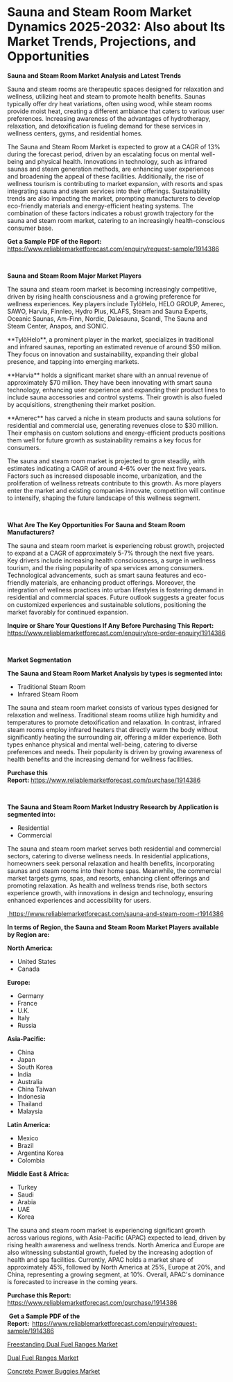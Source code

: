 <p><h1>Sauna and Steam Room Market Dynamics 2025-2032: Also about Its Market Trends, Projections, and Opportunities</h1></p><p><strong>Sauna and Steam Room Market Analysis and Latest Trends</strong></p>
<p><p>Sauna and steam rooms are therapeutic spaces designed for relaxation and wellness, utilizing heat and steam to promote health benefits. Saunas typically offer dry heat variations, often using wood, while steam rooms provide moist heat, creating a different ambiance that caters to various user preferences. Increasing awareness of the advantages of hydrotherapy, relaxation, and detoxification is fueling demand for these services in wellness centers, gyms, and residential homes.</p><p>The Sauna and Steam Room Market is expected to grow at a CAGR of 13% during the forecast period, driven by an escalating focus on mental well-being and physical health. Innovations in technology, such as infrared saunas and steam generation methods, are enhancing user experiences and broadening the appeal of these facilities. Additionally, the rise of wellness tourism is contributing to market expansion, with resorts and spas integrating sauna and steam services into their offerings. Sustainability trends are also impacting the market, prompting manufacturers to develop eco-friendly materials and energy-efficient heating systems. The combination of these factors indicates a robust growth trajectory for the sauna and steam room market, catering to an increasingly health-conscious consumer base.</p></p>
<p><strong>Get a Sample PDF of the Report:&nbsp;</strong> <a href="https://www.reliablemarketforecast.com/enquiry/request-sample/1914386?utm_campaign=1130&utm_medium=2&utm_source=Github&utm_content=ia&utm_term=20022025&utm_id=sauna-and-steam-room">https://www.reliablemarketforecast.com/enquiry/request-sample/1914386</a></p>
<p>&nbsp;</p>
<p><strong>Sauna and Steam Room Major Market Players</strong></p>
<p><p>The sauna and steam room market is becoming increasingly competitive, driven by rising health consciousness and a growing preference for wellness experiences. Key players include TylöHelo, HELO GROUP, Amerec, SAWO, Harvia, Finnleo, Hydro Plus, KLAFS, Steam and Sauna Experts, Oceanic Saunas, Am-Finn, Nordic, Dalesauna, Scandi, The Sauna and Steam Center, Anapos, and SONIC.</p><p>**TylöHelo**, a prominent player in the market, specializes in traditional and infrared saunas, reporting an estimated revenue of around $50 million. They focus on innovation and sustainability, expanding their global presence, and tapping into emerging markets.</p><p>**Harvia** holds a significant market share with an annual revenue of approximately $70 million. They have been innovating with smart sauna technology, enhancing user experience and expanding their product lines to include sauna accessories and control systems. Their growth is also fueled by acquisitions, strengthening their market position.</p><p>**Amerec** has carved a niche in steam products and sauna solutions for residential and commercial use, generating revenues close to $30 million. Their emphasis on custom solutions and energy-efficient products positions them well for future growth as sustainability remains a key focus for consumers.</p><p>The sauna and steam room market is projected to grow steadily, with estimates indicating a CAGR of around 4-6% over the next five years. Factors such as increased disposable income, urbanization, and the proliferation of wellness retreats contribute to this growth. As more players enter the market and existing companies innovate, competition will continue to intensify, shaping the future landscape of this wellness segment.</p></p>
<p>&nbsp;</p>
<p><strong>What Are The Key Opportunities For Sauna and Steam Room Manufacturers?</strong></p>
<p><p>The sauna and steam room market is experiencing robust growth, projected to expand at a CAGR of approximately 5-7% through the next five years. Key drivers include increasing health consciousness, a surge in wellness tourism, and the rising popularity of spa services among consumers. Technological advancements, such as smart sauna features and eco-friendly materials, are enhancing product offerings. Moreover, the integration of wellness practices into urban lifestyles is fostering demand in residential and commercial spaces. Future outlook suggests a greater focus on customized experiences and sustainable solutions, positioning the market favorably for continued expansion.</p></p>
<p><strong>Inquire or Share Your Questions If Any Before Purchasing This Report:</strong> <a href="https://www.reliablemarketforecast.com/enquiry/pre-order-enquiry/1914386?utm_campaign=1130&utm_medium=2&utm_source=Github&utm_content=ia&utm_term=20022025&utm_id=sauna-and-steam-room">https://www.reliablemarketforecast.com/enquiry/pre-order-enquiry/1914386</a></p>
<p>&nbsp;</p>
<p><strong>Market Segmentation</strong></p>
<p><strong>The Sauna and Steam Room Market Analysis by types is segmented into:</strong></p>
<p><ul><li>Traditional Steam Room</li><li>Infrared Steam Room</li></ul></p>
<p><p>The sauna and steam room market consists of various types designed for relaxation and wellness. Traditional steam rooms utilize high humidity and temperatures to promote detoxification and relaxation. In contrast, infrared steam rooms employ infrared heaters that directly warm the body without significantly heating the surrounding air, offering a milder experience. Both types enhance physical and mental well-being, catering to diverse preferences and needs. Their popularity is driven by growing awareness of health benefits and the increasing demand for wellness facilities.</p></p>
<p><strong>Purchase this Report:&nbsp;</strong><a href="https://www.reliablemarketforecast.com/purchase/1914386?utm_campaign=1130&utm_medium=2&utm_source=Github&utm_content=ia&utm_term=20022025&utm_id=sauna-and-steam-room">https://www.reliablemarketforecast.com/purchase/1914386</a></p>
<p>&nbsp;</p>
<p><strong>The Sauna and Steam Room Market Industry Research by Application is segmented into:</strong></p>
<p><ul><li>Residential</li><li>Commercial</li></ul></p>
<p><p>The sauna and steam room market serves both residential and commercial sectors, catering to diverse wellness needs. In residential applications, homeowners seek personal relaxation and health benefits, incorporating saunas and steam rooms into their home spas. Meanwhile, the commercial market targets gyms, spas, and resorts, enhancing client offerings and promoting relaxation. As health and wellness trends rise, both sectors experience growth, with innovations in design and technology, ensuring enhanced experiences and accessibility for users.</p></p>
<p><a href="https://www.reliablemarketforecast.com/sauna-and-steam-room-r1914386?utm_campaign=1130&utm_medium=2&utm_source=Github&utm_content=ia&utm_term=20022025&utm_id=sauna-and-steam-room">&nbsp;https://www.reliablemarketforecast.com/sauna-and-steam-room-r1914386</a></p>
<p><strong>In terms of Region, the Sauna and Steam Room Market Players available by Region are:</strong></p>
<p>
    <p> <strong> North America: </strong>
        <ul>
            <li>United States</li>
            <li>Canada</li>
        </ul>
        </p> 
    <p> <strong> Europe: </strong>
        <ul>
            <li>Germany</li>
            <li>France</li>
            <li>U.K.</li>
            <li>Italy</li>
            <li>Russia</li>
        </ul>
        </p> 
    <p> <strong> Asia-Pacific: </strong>
        <ul>
            <li>China</li>
            <li>Japan</li>
            <li>South Korea</li>
            <li>India</li>
            <li>Australia</li>
            <li>China Taiwan</li>
            <li>Indonesia</li>
            <li>Thailand</li>
            <li>Malaysia</li>
        </ul>
        </p> 
    <p> <strong> Latin America: </strong>
        <ul>
            <li>Mexico</li>
            <li>Brazil</li>
            <li>Argentina Korea</li>
            <li>Colombia</li>
        </ul>
        </p> 
    <p> <strong> Middle East & Africa: </strong>
        <ul>
            <li>Turkey</li>
            <li>Saudi</li>
            <li>Arabia</li>
            <li>UAE</li>
            <li>Korea</li>
        </ul>
    </p>
    </p>
<p><p>The sauna and steam room market is experiencing significant growth across various regions, with Asia-Pacific (APAC) expected to lead, driven by rising health awareness and wellness trends. North America and Europe are also witnessing substantial growth, fueled by the increasing adoption of health and spa facilities. Currently, APAC holds a market share of approximately 45%, followed by North America at 25%, Europe at 20%, and China, representing a growing segment, at 10%. Overall, APAC's dominance is forecasted to increase in the coming years.</p></p>
<p><strong>Purchase this Report: </strong><a href="https://www.reliablemarketforecast.com/purchase/1914386?utm_campaign=1130&utm_medium=2&utm_source=Github&utm_content=ia&utm_term=20022025&utm_id=sauna-and-steam-room">https://www.reliablemarketforecast.com/purchase/1914386</a></p>
<p>&nbsp;<strong>Get a Sample PDF of the Report:&nbsp;&nbsp;</strong><a href="https://www.reliablemarketforecast.com/enquiry/request-sample/1914386?utm_campaign=1130&utm_medium=2&utm_source=Github&utm_content=ia&utm_term=20022025&utm_id=sauna-and-steam-room">https://www.reliablemarketforecast.com/enquiry/request-sample/1914386</a></p>
<p><strong></strong></p>
<p><p><a href="https://github.com/RickHolmes3/Market-Research-Report-List-7/blob/main/freestanding-dual-fuel-ranges-market.md?utm_campaign=1130&utm_medium=2&utm_source=Github&utm_content=ia&utm_term=20022025&utm_id=sauna-and-steam-room">Freestanding Dual Fuel Ranges Market</a></p><p><a href="https://github.com/quiraytaibat/Market-Research-Report-List-1/blob/main/dual-fuel-ranges-market.md?utm_campaign=1130&utm_medium=2&utm_source=Github&utm_content=ia&utm_term=20022025&utm_id=sauna-and-steam-room">Dual Fuel Ranges Market</a></p><p><a href="https://github.com/lenjakam/Market-Research-Report-List-1/blob/main/concrete-power-buggies-market.md?utm_campaign=1130&utm_medium=2&utm_source=Github&utm_content=ia&utm_term=20022025&utm_id=sauna-and-steam-room">Concrete Power Buggies Market</a></p></p>